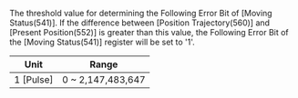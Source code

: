 The threshold value for determining the Following Error Bit of [Moving Status(541)]. If the difference between [Position Trajectory(560)] and [Present Position(552)] is greater than this value, the Following Error Bit of the [Moving Status(541)] register will be set to '1'.

|   Unit    |      Range        |
|:---------:|:-----------------:|
| 1 [Pulse] | 0 ~ 2,147,483,647 |